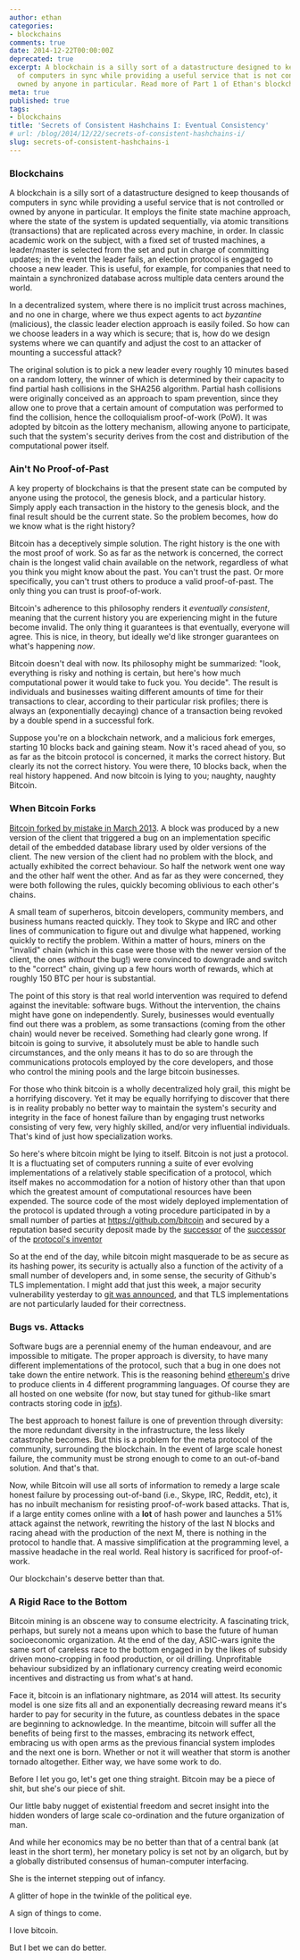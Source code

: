 ```yaml
---
author: ethan
categories:
- blockchains
comments: true
date: 2014-12-22T00:00:00Z
deprecated: true
excerpt: A blockchain is a silly sort of a datastructure designed to keep thousands
  of computers in sync while providing a useful service that is not controlled or
  owned by anyone in particular. Read more of Part 1 of Ethan's blockchain tome here.
meta: true
published: true
tags:
- blockchains
title: 'Secrets of Consistent Hashchains I: Eventual Consistency'
# url: /blog/2014/12/22/secrets-of-consistent-hashchains-i/
slug: secrets-of-consistent-hashchains-i
---
```




### Blockchains

A blockchain is a silly sort of a datastructure designed to keep thousands of computers in sync while providing a useful service that is not controlled or owned by anyone in particular. It employs the finite state machine approach, where the state of the system is updated sequentially, via atomic transitions (transactions) that are replicated across every machine, in order. In classic academic work on the subject, with a fixed set of trusted machines, a leader/master is selected from the set and put in charge of committing updates; in the event the leader fails, an election protocol is engaged to choose a new leader. This is useful, for example, for companies that need to maintain a synchronized database across multiple data centers around the world.

In a decentralized system, where there is no implicit trust across machines, and no one in charge, where we thus expect agents to act *byzantine* (malicious), the classic leader election approach is easily foiled. So how can we choose leaders in a way which is secure; that is, how do we design systems where we can quantify and adjust the cost to an attacker of mounting a successful attack?

The original solution is to pick a new leader every roughly 10 minutes based on a random lottery, the winner of which is determined by their capacity to find partial hash collisions in the SHA256 algorithm. Partial hash collisions were originally conceived as an approach to spam prevention, since they allow one to prove that a certain amount of computation was performed to find the collision, hence the colloquialism proof-of-work (PoW). It was adopted by bitcoin as the lottery mechanism, allowing anyone to participate, such that the system's security derives from the cost and distribution of the computational power itself.

### Ain't No Proof-of-Past

A key property of blockchains is that the present state can be computed by anyone using the protocol, the genesis block, and a particular history. Simply apply each transaction in the history to the genesis block, and the final result should be the current state. So the problem becomes, how do we know what is the right history?

Bitcoin has a deceptively simple solution. The right history is the one with the most proof of work. So as far as the network is concerned, the correct chain is the longest valid chain available on the network, regardless of what you think you might know about the past. You can't trust the past. Or more specifically, you can't trust others to produce a valid proof-of-past. The only thing you can trust is proof-of-work.

Bitcoin's adherence to this philosophy renders it *eventually consistent*, meaning that the current history you are experiencing might in the future become invalid. The only thing it guarantees is that eventually, everyone will agree. This is nice, in theory, but ideally we'd like stronger guarantees on what's happening *now*.

Bitcoin doesn't deal with now. Its philosophy might be summarized: "look, everything is risky and nothing is certain, but here's how much computational power it would take to fuck you. You decide". The result is individuals and businesses waiting different amounts of time for their transactions to clear, according to their particular risk profiles; there is always an (exponentially decaying) chance of a transaction being revoked by a double spend in a successful fork.

Suppose you're on a blockchain network, and a malicious fork emerges, starting 10 blocks back and gaining steam. Now it's raced ahead of you, so as far as the bitcoin protocol is concerned, it marks the correct history. But clearly its not the correct history. You were there, 10 blocks back, when the real history happened. And now bitcoin is lying to you; naughty, naughty Bitcoin.

### When Bitcoin Forks

[Bitcoin forked by mistake in March 2013](https://github.com/bitcoin/bips/blob/master/bip-0050.mediawiki). A block was produced by a new version of the client that triggered a bug on an implementation specific detail of the embedded database library used by older versions of the client. The new version of the client had no problem with the block, and actually exhibited the correct behaviour. So half the network went one way and the other half went the other. And as far as they were concerned, they were both following the rules, quickly becoming oblivious to each other's chains.

A small team of superheros, bitcoin developers, community members, and business humans reacted quickly. They took to Skype and IRC and other lines of communication to figure out and divulge what happened, working quickly to rectify the problem. Within a matter of hours, miners on the "invalid" chain (which in this case were those with the newer version of the client, the ones *without* the bug!) were convinced to downgrade and switch to the "correct" chain, giving up a few hours worth of rewards, which at roughly 150 BTC per hour is substantial.

The point of this story is that real world intervention was required to defend against the inevitable: software bugs. Without the intervention, the chains might have gone on independently. Surely, businesses would eventually find out there was a problem, as some transactions (coming from the other chain) would never be received. Something had clearly gone wrong. If bitcoin is going to survive, it absolutely must be able to handle such circumstances, and the only means it has to do so are through the communications protocols employed by the core developers, and those who control the mining pools and the large bitcoin businesses.

For those who think bitcoin is a wholly decentralized holy grail, this might be a horrifying discovery. Yet it may be equally horrifying to discover that there is in reality probably no better way to maintain the system's security and integrity in the face of honest failure than by engaging trust networks consisting of very few, very highly skilled, and/or very influential individuals. That's kind of just how specialization works.

So here's where bitcoin might be lying to itself. Bitcoin is not just a protocol. It is a fluctuating set of computers running a suite of ever evolving implementations of a relatively stable specification of a protocol, which itself makes no accommodation for a notion of history other than that upon which the greatest amount of computational resources have been expended. The source code of the most widely deployed implementation of the protocol is updated through a voting procedure participated in by a small number of parties at https://github.com/bitcoin and secured by a reputation based security deposit made by the [successor](https://github.com/laanwj) of the [successor](https://github.com/gavinandresen) of the [protocol's inventor](https://github.com/bitcoin/bitcoin/commit/4405b78d6059e536c36974088a8ed4d9f0f29898)

So at the end of the day, while bitcoin might masquerade to be as secure as its hashing power, its security is actually also a function of the activity of a small number of developers and, in some sense, the security of Github's TLS implementation. I might add that just this week, a major security vulnerability yesterday to [git was announced](http://thehackernews.com/2014/12/critical-git-client-vulnerability-allow_19.html), and that TLS implementations are not particularly lauded for their correctness.

### Bugs vs. Attacks

Software bugs are a perennial enemy of the human endeavour, and are impossible to mitigate. The proper approach is diversity, to have many different implementations of the protocol, such that a bug in one does not take down the entire network. This is the reasoning behind [ethereum's](https://github.com/ethereum) drive to produce clients in 4 different programming languages. Of course they are all hosted on one website (for now, but stay tuned for github-like smart contracts storing code in [ipfs](http://ipfs.io)).

The best approach to honest failure is one of prevention through diversity: the more redundant diversity in the infrastructure, the less likely catastrophe becomes. But this is a problem for the meta protocol of the community, surrounding the blockchain. In the event of large scale honest failure, the community must be strong enough to come to an out-of-band solution. And that's that.

Now, while Bitcoin will use all sorts of information to remedy a large scale honest failure by processing out-of-band (i.e., Skype, IRC, Reddit, etc), it has no inbuilt mechanism for resisting proof-of-work based attacks. That is, if a large entity comes online with a **lot** of hash power and launches a 51% attack against the network, rewriting the history of the last N blocks and racing ahead with the production of the next M, there is nothing in the protocol to handle that. A massive simplification at the programming level, a massive headache in the real world. Real history is sacrificed for proof-of-work.

Our blockchain's deserve better than that.

### A Rigid Race to the Bottom

Bitcoin mining is an obscene way to consume electricity. A fascinating trick, perhaps, but surely not a means upon which to base the future of human socioeconomic organization. At the end of the day, ASIC-wars ignite the same sort of careless race to the bottom engaged in by the likes of subsidy driven mono-cropping in food production, or oil drilling. Unprofitable behaviour subsidized by an inflationary currency creating weird economic incentives and distracting us from what's at hand.

Face it, bitcoin is an inflationary nightmare, as 2014 will attest. Its security model is one size fits all and an exponentially decreasing reward means it's harder to pay for security in the future, as countless debates in the space are beginning to acknowledge. In the meantime, bitcoin will suffer all the benefits of being first to the masses, embracing its network effect, embracing us with open arms as the previous financial system implodes and the next one is born. Whether or not it will weather that storm is another tornado altogether. Either way, we have some work to do.

Before I let you go, let's get one thing straight. Bitcoin may be a piece of shit, but she's our piece of shit.

Our little baby nugget of existential freedom and secret insight into the hidden wonders of large scale co-ordination and the future organization of man.

And while her economics may be no better than that of a central bank (at least in the short term), her monetary policy is set not by an oligarch, but by a globally distributed consensus of human-computer interfacing.

She is the internet stepping out of infancy.

A glitter of hope in the twinkle of the political eye.

A sign of things to come.

I love bitcoin.

But I bet we can do better.
